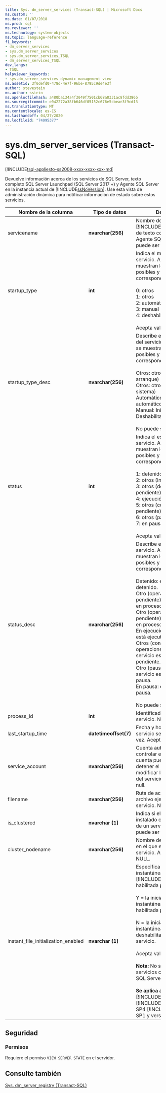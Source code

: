 ```yaml
---
title: Sys. dm_server_services (Transact-SQL) | Microsoft Docs
ms.custom: ''
ms.date: 01/07/2018
ms.prod: sql
ms.reviewer: ''
ms.technology: system-objects
ms.topic: language-reference
f1_keywords:
- dm_server_services
- sys.dm_server_services
- sys.dm_server_services_TSQL
- dm_server_services_TSQL
dev_langs:
- TSQL
helpviewer_keywords:
- sys.dm_server_services dynamic management view
ms.assetid: 3f0defd0-478d-4e7f-96be-8795c9de4e3f
author: stevestein
ms.author: sstein
ms.openlocfilehash: a480ba134a4f3049f7501cb68a0331ac8fdd386b
ms.sourcegitcommit: e042272a38fb646df05152c676e5cbeae3f9cd13
ms.translationtype: MT
ms.contentlocale: es-ES
ms.lasthandoff: 04/27/2020
ms.locfileid: "74095377"
---
```

# <a name="sysdm_server_services-transact-sql"></a>sys.dm_server_services (Transact-SQL)
[!INCLUDE[tsql-appliesto-ss2008-xxxx-xxxx-xxx-md](../../includes/tsql-appliesto-ss2008-xxxx-xxxx-xxx-md.md)]

  Devuelve información acerca de los servicios de SQL Server, texto completo SQL Server Launchpad (SQL Server 2017 +) y Agente SQL Server en la instancia actual de [!INCLUDE[ssNoVersion](../../includes/ssnoversion-md.md)]. Use esta vista de administración dinámica para notificar información de estado sobre estos servicios.  
  
 
|Nombre de la columna|Tipo de datos|Descripción|  
|-----------------|---------------|-----------------|  
|servicename|**nvarchar(256)**|Nombre del servicio [!INCLUDE[ssDEnoversion](../../includes/ssdenoversion-md.md)]de, de texto completo o de Agente SQL Server. No puede ser null.|  
|startup_type|**int**|Indica el modo de inicio del servicio. A continuación se muestran los valores posibles y sus descripciones correspondientes.<br /><br /> 0: otros<br />1: otros<br />2: automático<br />3: manual<br />4: deshabilitado<br /><br /> Acepta valores NULL.|  
|startup_type_desc|**nvarchar(256)**|Describe el modo de inicio del servicio. A continuación se muestran los valores posibles y sus descripciones correspondientes.<br /><br /> Otros: otros (inicio de arranque)<br />Otros: otros (inicio del sistema)<br />Automático: Inicio automático<br />Manual: Inicio de la demanda<br />Deshabilitado: deshabilitado<br /><br /> No puede ser null.|  
|status|**int**|Indica el estado actual del servicio. A continuación se muestran los valores posibles y sus descripciones correspondientes.<br /><br /> 1: detenido<br />2: otros (Inicio pendiente)<br />3: otros (detención pendiente)<br />4: ejecución<br />5: otros (continuación pendiente)<br />6: otros (pausa pendiente)<br />7: en pausa<br /><br /> Acepta valores NULL.|  
|status_desc|**nvarchar(256)**|Describe el estado actual del servicio. A continuación se muestran los valores posibles y sus descripciones correspondientes.<br /><br /> Detenido: el servicio se ha detenido.<br />Otro (operación de inicio pendiente): el servicio está en proceso de inicio.<br />Otro (operación de detención pendiente): el servicio está en proceso de detención.<br />En ejecución: el servicio se está ejecutando.<br />Otros (continuar con las operaciones pendientes): el servicio está en un estado pendiente.<br />Otro (pausa pendiente): el servicio está en proceso de pausa.<br />En pausa: el servicio está en pausa.<br /><br /> No puede ser null.|  
|process_id|**int**|Identificador de proceso del servicio. No puede ser null.|  
|last_startup_time|**datetimeoffset(7)**|Fecha y hora en que el servicio se inició por última vez. Acepta valores NULL.|  
|service_account|**nvarchar(256)**|Cuenta autorizada para controlar el servicio. Esta cuenta puede iniciar o detener el servicio, o puede modificar las propiedades del servicio. No puede ser null.|  
|filename|**nvarchar(256)**|Ruta de acceso y nombre del archivo ejecutable del servicio. No puede ser null.|  
|is_clustered|**nvarchar (1)**|Indica si el servicio está instalado como un recurso de un servidor en clúster. No puede ser null.|  
|cluster_nodename|**nvarchar(256)**|Nombre del nodo de clúster en el que está instalado el servicio. Acepta valores NULL.|
|instant_file_initialization_enabled|**nvarchar (1)**|Especifica si la inicialización instantánea de archivos está [!INCLUDE[ssDEnoversion](../../includes/ssdenoversion-md.md)] habilitada para el servicio.<br /><br />Y = la inicialización instantánea de archivos está habilitada para el servicio.<br /><br />N = la inicialización instantánea de archivos está deshabilitada para el servicio.<br /><br /> Acepta valores NULL.<br /><br /> **Nota:** No se aplica a otros servicios como el Agente SQL Server.<br /><br /> **Se aplica a:** [!INCLUDE[ssNoVersion](../../includes/ssnoversion-md.md)] (a [!INCLUDE[sssql11](../../includes/sssql11-md.md)] partir de SP4 [!INCLUDE[ssSQL15](../../includes/sssql15-md.md)] y SP1 y versiones posteriores).|  

## <a name="security"></a>Seguridad  
  
### <a name="permissions"></a>Permisos  
 Requiere el permiso `VIEW SERVER STATE` en el servidor.  
  
## <a name="see-also"></a>Consulte también  
 [Sys. dm_server_registry &#40;Transact-SQL&#41;](../../relational-databases/system-dynamic-management-views/sys-dm-server-registry-transact-sql.md)  
  
